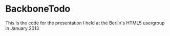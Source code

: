 BackboneTodo
============

This is the code for the presentation I held at the Berlin's HTML5 usergroup in January 2013